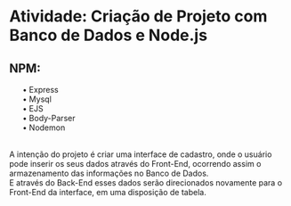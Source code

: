 <h1>Atividade: Criação de Projeto com Banco de Dados e Node.js</h1>

<h2>NPM:</h2>
<ul>
    • Express<br>
    • Mysql<br>
    • EJS<br>
    • Body-Parser<br>
    • Nodemon<br><br>
</ul>

<p>A intenção do projeto é criar uma interface de cadastro, onde o usuário pode inserir os seus dados através do Front-End, ocorrendo assim o armazenamento das informações no Banco de Dados.<br>E através do Back-End esses dados serão direcionados novamente para o Front-End da interface, em uma disposição de tabela.</p>
